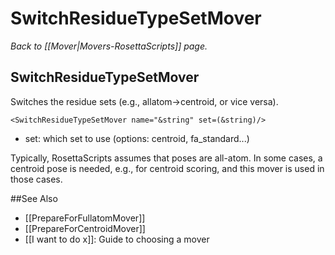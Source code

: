 # SwitchResidueTypeSetMover
*Back to [[Mover|Movers-RosettaScripts]] page.*
## SwitchResidueTypeSetMover

Switches the residue sets (e.g., allatom-\>centroid, or vice versa).

```
<SwitchResidueTypeSetMover name="&string" set=(&string)/>
```

-   set: which set to use (options: centroid, fa\_standard...)

Typically, RosettaScripts assumes that poses are all-atom. In some cases, a centroid pose is needed, e.g., for centroid scoring, and this mover is used in those cases.


##See Also

* [[PrepareForFullatomMover]]
* [[PrepareForCentroidMover]]
* [[I want to do x]]: Guide to choosing a mover